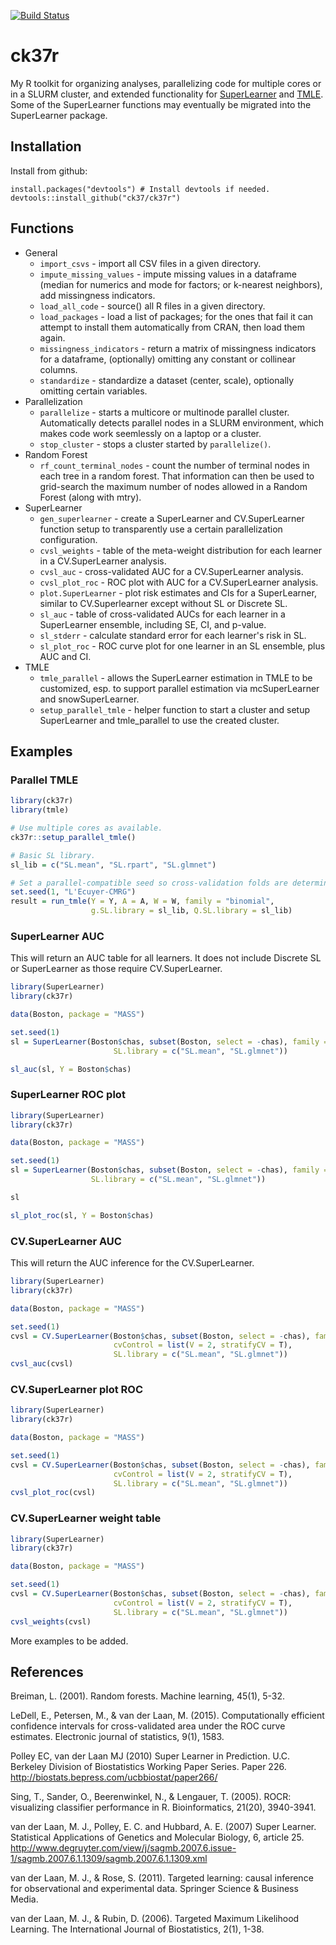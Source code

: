 [![Build Status](https://travis-ci.org/ck37/varImpact.svg?branch=master)](https://travis-ci.org/ck37/varImpact)
# ck37r

My R toolkit for organizing analyses, parallelizing code for multiple cores or in a SLURM cluster, and extended functionality for [SuperLearner](http://github.com/ecpolley/SuperLearner) and [TMLE](github.com/cran/tmle). Some of the SuperLearner functions may eventually be migrated into the SuperLearner package.

## Installation

Install from github:

```{r}
install.packages("devtools") # Install devtools if needed.
devtools::install_github("ck37/ck37r")
```

## Functions

- General
  * `import_csvs` - import all CSV files in a given directory.
  * `impute_missing_values` - impute missing values in a dataframe (median for numerics and mode for factors; or k-nearest neighbors), add missingness indicators.
  * `load_all_code` - source() all R files in a given directory.
  * `load_packages` - load a list of packages; for the ones that fail it can attempt to install them automatically from CRAN, then load them again.
  * `missingness_indicators` - return a matrix of missingness indicators for a dataframe, (optionally) omitting any constant or collinear columns.
  * `standardize` - standardize a dataset (center, scale), optionally omitting certain variables.
- Parallelization
  * `parallelize` - starts a multicore or multinode parallel cluster. Automatically detects parallel nodes in a SLURM environment, which makes code work seemlessly on a laptop or a cluster.
  * `stop_cluster` - stops a cluster started by `parallelize()`.
- Random Forest
  * `rf_count_terminal_nodes` - count the number of terminal nodes in each tree in a random forest. That information can then be used to grid-search the maximum number of nodes allowed in a Random Forest (along with mtry).
- SuperLearner
  * `gen_superlearner` - create a SuperLearner and CV.SuperLearner function setup to transparently use a certain parallelization configuration.
  * `cvsl_weights` - table of the meta-weight distribution for each learner in a CV.SuperLearner analysis.
  * `cvsl_auc` - cross-validated AUC for a CV.SuperLearner analysis.
  * `cvsl_plot_roc` - ROC plot with AUC for a CV.SuperLearner analysis.
  * `plot.SuperLearner` - plot risk estimates and CIs for a SuperLearner, similar to CV.Superlearner except without SL or Discrete SL.
  * `sl_auc` - table of cross-validated AUCs for each learner in a SuperLearner ensemble, including SE, CI, and p-value.
  * `sl_stderr` - calculate standard error for each learner's risk in SL.
  * `sl_plot_roc` - ROC curve plot for one learner in an SL ensemble, plus AUC and CI.
- TMLE
  * `tmle_parallel` - allows the SuperLearner estimation in TMLE to be customized, esp. to support parallel estimation via mcSuperLearner and snowSuperLearner.
  * `setup_parallel_tmle` - helper function to start a cluster and setup SuperLearner and tmle_parallel to use the created cluster.

## Examples

### Parallel TMLE

```r
library(ck37r)
library(tmle)

# Use multiple cores as available.
ck37r::setup_parallel_tmle()

# Basic SL library.
sl_lib = c("SL.mean", "SL.rpart", "SL.glmnet")

# Set a parallel-compatible seed so cross-validation folds are deterministic.
set.seed(1, "L'Ecuyer-CMRG")
result = run_tmle(Y = Y, A = A, W = W, family = "binomial",
                  g.SL.library = sl_lib, Q.SL.library = sl_lib)
```

### SuperLearner AUC

This will return an AUC table for all learners. It does not include Discrete SL or SuperLearner as those require CV.SuperLearner.

```r
library(SuperLearner)
library(ck37r)

data(Boston, package = "MASS")

set.seed(1)
sl = SuperLearner(Boston$chas, subset(Boston, select = -chas), family = binomial(),
                       SL.library = c("SL.mean", "SL.glmnet"))

sl_auc(sl, Y = Boston$chas)
```

### SuperLearner ROC plot

```r
library(SuperLearner)
library(ck37r)

data(Boston, package = "MASS")

set.seed(1)
sl = SuperLearner(Boston$chas, subset(Boston, select = -chas), family = binomial(),
                  SL.library = c("SL.mean", "SL.glmnet"))

sl

sl_plot_roc(sl, Y = Boston$chas)
```

### CV.SuperLearner AUC

This will return the AUC inference for the CV.SuperLearner.

```r
library(SuperLearner)
library(ck37r)

data(Boston, package = "MASS")

set.seed(1)
cvsl = CV.SuperLearner(Boston$chas, subset(Boston, select = -chas), family = binomial(),
                       cvControl = list(V = 2, stratifyCV = T),
                       SL.library = c("SL.mean", "SL.glmnet"))
cvsl_auc(cvsl)
```

### CV.SuperLearner plot ROC

```r
library(SuperLearner)
library(ck37r)

data(Boston, package = "MASS")

set.seed(1)
cvsl = CV.SuperLearner(Boston$chas, subset(Boston, select = -chas), family = binomial(),
                       cvControl = list(V = 2, stratifyCV = T),
                       SL.library = c("SL.mean", "SL.glmnet"))
cvsl_plot_roc(cvsl)
```

### CV.SuperLearner weight table

```r
library(SuperLearner)
library(ck37r)

data(Boston, package = "MASS")

set.seed(1)
cvsl = CV.SuperLearner(Boston$chas, subset(Boston, select = -chas), family = binomial(),
                       cvControl = list(V = 2, stratifyCV = T),
                       SL.library = c("SL.mean", "SL.glmnet"))
cvsl_weights(cvsl)
```

More examples to be added.

## References

Breiman, L. (2001). Random forests. Machine learning, 45(1), 5-32.

LeDell, E., Petersen, M., & van der Laan, M. (2015). Computationally efficient confidence intervals for cross-validated area under the ROC curve estimates. Electronic journal of statistics, 9(1), 1583.

Polley EC, van der Laan MJ (2010) Super Learner in Prediction. U.C. Berkeley Division of Biostatistics Working Paper Series. Paper 226. http://biostats.bepress.com/ucbbiostat/paper266/

Sing, T., Sander, O., Beerenwinkel, N., & Lengauer, T. (2005). ROCR: visualizing classifier performance in R. Bioinformatics, 21(20), 3940-3941.

van der Laan, M. J., Polley, E. C. and Hubbard, A. E. (2007) Super Learner. Statistical Applications of Genetics and Molecular Biology, 6, article 25. http://www.degruyter.com/view/j/sagmb.2007.6.issue-1/sagmb.2007.6.1.1309/sagmb.2007.6.1.1309.xml

van der Laan, M. J., & Rose, S. (2011). Targeted learning: causal inference for observational and experimental data. Springer Science & Business Media.

van der Laan, M. J., & Rubin, D. (2006). Targeted Maximum Likelihood Learning. The International Journal of Biostatistics, 2(1), 1-38.
